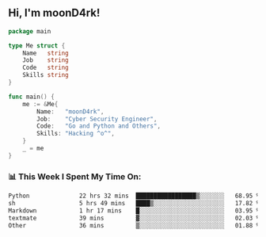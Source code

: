 <h2> Hi, I'm moonD4rk!</h2>

```go
package main

type Me struct {
	Name   string
	Job    string
	Code   string
	Skills string
}

func main() {
	me := &Me{
		Name:   "moonD4rk",
		Job:    "Cyber Security Engineer",
		Code:   "Go and Python and Others",
		Skills: "Hacking ^o^",
	}
	_ = me
}
```

<h3>📊 This Week I Spent My Time On:</h3>
<!-- <img align='right' src="https://github-readme-stats.vercel.app/api?username=moond4rk&show_icons=true&theme=radical", width="300" height="150"> -->

<!--START_SECTION:waka-->

```txt
Python              22 hrs 32 mins  █████████████████▒░░░░░░░   68.95 %
sh                  5 hrs 49 mins   ████▒░░░░░░░░░░░░░░░░░░░░   17.82 %
Markdown            1 hr 17 mins    █░░░░░░░░░░░░░░░░░░░░░░░░   03.95 %
textmate            39 mins         ▓░░░░░░░░░░░░░░░░░░░░░░░░   02.03 %
Other               36 mins         ▒░░░░░░░░░░░░░░░░░░░░░░░░   01.88 %
```

<!--END_SECTION:waka-->

